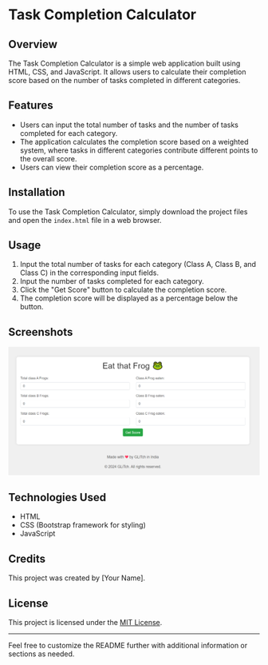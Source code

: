 # Task Completion Calculator

## Overview
The Task Completion Calculator is a simple web application built using HTML, CSS, and JavaScript. It allows users to calculate their completion score based on the number of tasks completed in different categories.

## Features
- Users can input the total number of tasks and the number of tasks completed for each category.
- The application calculates the completion score based on a weighted system, where tasks in different categories contribute different points to the overall score.
- Users can view their completion score as a percentage.

## Installation
To use the Task Completion Calculator, simply download the project files and open the `index.html` file in a web browser.

## Usage
1. Input the total number of tasks for each category (Class A, Class B, and Class C) in the corresponding input fields.
2. Input the number of tasks completed for each category.
3. Click the "Get Score" button to calculate the completion score.
4. The completion score will be displayed as a percentage below the button.

## Screenshots
![Screenshot](ss.PNG)

## Technologies Used
- HTML
- CSS (Bootstrap framework for styling)
- JavaScript

## Credits
This project was created by [Your Name].

## License
This project is licensed under the [MIT License](LICENSE).

---

Feel free to customize the README further with additional information or sections as needed.
